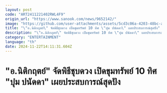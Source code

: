 ```yaml
---
layout: post
code: "ART2411221402RWL4F9"
origin_url: "https://www.sanook.com/news/9652142/"
image: "https://github.com/user-attachments/assets/5cd3c06a-4203-48bc-a9b6-b9ee8b57a4b8"
title: "\"อ.นิติกฤตย์\" จัดพิธีชุบดวง เปิดขุมทรัพย์ 10 ทิศ \"บุ๋ม ปนัดดา\" เผยประสบการณ์สุดปัง"
description: "\"อ.นิติกฤตย์\" จัดพิธีชุบดวง เปิดขุมทรัพย์ 10 ทิศ \"บุ๋ม ปนัดดา\" เผยประสบการณ์สุดปัง"
category: "ENTERTAINMENT"
language: "th"
date: 2024-11-22T14:11:31.604Z
---
```


# "อ.นิติกฤตย์" จัดพิธีชุบดวง เปิดขุมทรัพย์ 10 ทิศ "บุ๋ม ปนัดดา" เผยประสบการณ์สุดปัง